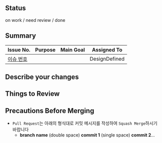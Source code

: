 ## Status
on work / need review / done

## Summary

| Issue No.       | Purpose      | Main Goal | Assigned To | 
|-----------------|--------------|-----------|-------------|
|[이슈 번호](링크) |             |           | DesignDefined |


## Describe your changes

## Things to Review

## Precautions Before Merging
- `Pull Request`는 아래의 형식대로 커밋 메시지를 작성하여 `Squash Merge`하시기 바랍니다
  - __branch name__ (double space) __commit 1__ (single space) __commit 2__...

